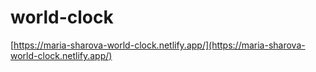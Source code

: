 # world-clock
 
[https://maria-sharova-world-clock.netlify.app/](https://maria-sharova-world-clock.netlify.app/)
